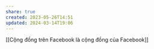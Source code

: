 ```yaml
---
share: true
created: 2023-05-26T14:51
updated: 2024-03-14T19:06
---
```

[[Cộng đồng trên Facebook là cộng đồng của Facebook]]
